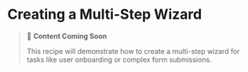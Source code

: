 # Creating a Multi-Step Wizard

> 📝 **Content Coming Soon**
>
> This recipe will demonstrate how to create a multi-step wizard for tasks like user onboarding or complex form submissions. 